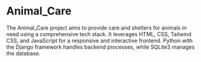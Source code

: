 # Animal_Care
The Animal_Care project aims to provide care and shelters for animals in need using a comprehensive tech stack. It leverages HTML, CSS, Tailwind CSS, and JavaScript for a responsive and interactive frontend. Python with the Django framework handles backend processes, while SQLite3 manages the database.
